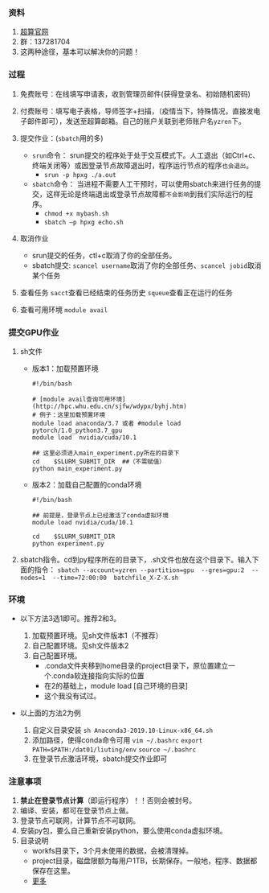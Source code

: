 
### 资料
1. [超算官网](http://hpc.whu.edu.cn/sjfw.htm)
2. 群：137281704
3. 这两种途径，基本可以解决你的问题！

### 过程
1. 免费账号：在线填写申请表，收到管理员邮件(获得登录名、初始随机密码)
2. 付费账号：填写电子表格，导师签字+扫描，（疫情当下，特殊情况，直接发电子邮件即可），发送至超算邮箱。自己的账户关联到老师账户名`yzren`下。
3. 提交作业：(`sbatch`用的多)
    - `srun`命令： srun提交的程序处于处于交互模式下。人工退出（如Ctrl+c、终端关闭等）或因登录节点故障退出时，程序运行节点的程序`也会退出`。
        + `srun -p hpxg ./a.out`
    - `sbatch`命令： 当进程不需要人工干预时，可以使用sbatch来进行任务的提交，这样无论是终端退出或登录节点故障都`不会影响`到我们实际运行的程序。
        + `chmod +x mybash.sh`
        + `sbatch –p hpxg echo.sh`

4. 取消作业    
    - srun提交的任务，ctl+c取消了你的全部任务。
    - sbatch提交: `scancel username`取消了你的全部任务、`scancel jobid`取消某个任务



6. 查看任务
`sacct`查看已经结束的任务历史
`squeue`查看正在运行的任务

7. 查看可用环境
`module avail`


### 提交GPU作业
1. sh文件
    - 版本1：加载预置环境
        ```
        #!/bin/bash        
        
        # [module avail查询可用环境](http://hpc.whu.edu.cn/sjfw/wdypx/byhj.htm)
        # 例子：这里加载预置环境
        module load anaconda/3.7 或者 #module load pytorch/1.0_python3.7_gpu        
        module load  nvidia/cuda/10.1

        ## 这里必须进入main_experiment.py所在的目录下
        cd    $SLURM_SUBMIT_DIR  ##（不需赋值）
        python main_experiment.py  
        ```
    - 版本2：加载自己配置的conda环境
        ```
        #!/bin/bash

        ## 前提是，登录节点上已经激活了conda虚拟环境
        module load nvidia/cuda/10.1

        cd    $SLURM_SUBMIT_DIR
        python experiment.py
        ```


2. sbatch指令。cd到py程序所在的目录下，.sh文件也放在这个目录下。输入下面的指令：
`sbatch --account=yzren --partition=gpu  --gres=gpu:2  --nodes=1  --time=72:00:00  batchfile_X-Z-X.sh`


### 环境
- 以下方法3选1即可。推荐2和3。
    1. 加载预置环境。见sh文件版本1（不推荐）
    2. 自己配置环境。见sh文件版本2
    3. 自己配置环境。
        - .conda文件夹移到home目录的project目录下，原位置建立一个.conda软连接指向实际的位置
        - 在2的基础上，module load [自己环境的目录]
        - 这个我没有试过。

- 以上面的方法2为例
    1. 自定义目录安装
    `sh Anaconda3-2019.10-Linux-x86_64.sh`
    2. 添加路径，使得conda命令可用
    `vim ~/.bashrc`
    `export PATH=$PATH:/dat01/liuting/env`
    `source ~/.bashrc`
    3. 在登录节点激活环境，sbatch提交作业即可



### 注意事项
1. **禁止在登录节点计算**（即运行程序）！！否则会被封号。
2. 编译、安装，都可在登录节点上做。
3. 登录节点可联网，计算节点不可联网。
4. 安装py包，要么自己重新安装python，要么使用conda虚拟环境。
5. 目录说明
    - workfs目录下，3个月未使用的数据，会被清理掉。
    - project目录，磁盘限额为每用户1TB，长期保存。一般地，程序、数据都保存在这里。
    - [更多](http://hpc.whu.edu.cn/info/1025/1133.htm)
